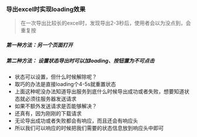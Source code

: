 ### 导出excel时实现loading效果
> 在一次导出比较长的excel时，发现导出2-3秒后，使用者会以为没点到，会重复按

##### 第一种方法：另一个页面打开
##### 第二种方法： 设置状态导出时可以加loading、按钮置为不可点击
  - 状态可以设置，但什么时候解除呢？
  - 取巧的办法是直接loading个4-5s就重置状态
  - 上面这种呢没办法知道导出服务到底什么时候导出成功或者失败，想要知道状态就必须往服务器发送请求
  - 如果不额外发送请求是否能够解决？
  - 还真有，因为刚刚的下载请求
  - 无论导出成功或者失败都会有响应，而且还会有响应头
  - 所以我们可以响应的时候把我们需要的状态信息放到响应头中即可